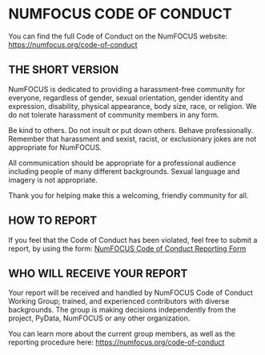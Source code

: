 # NUMFOCUS CODE OF CONDUCT

You can find the full Code of Conduct on the NumFOCUS website: https://numfocus.org/code-of-conduct

## THE SHORT VERSION

NumFOCUS is dedicated to providing a harassment-free community for everyone, regardless of gender, sexual orientation, gender identity and expression, disability, physical appearance, body size, race, or religion. We do not tolerate harassment of community members in any form.

Be kind to others. Do not insult or put down others. Behave professionally. Remember that harassment and sexist, racist, or exclusionary jokes are not appropriate for NumFOCUS.

All communication should be appropriate for a professional audience including people of many different backgrounds. Sexual language and imagery is not appropriate.

Thank you for helping make this a welcoming, friendly community for all.

## HOW TO REPORT

If you feel that the Code of Conduct has been violated, feel free to submit a report, by using the form: [NumFOCUS Code of Conduct Reporting Form](https://numfocus.typeform.com/to/ynjGdT?typeform-source=numfocus.org)

## WHO WILL RECEIVE YOUR REPORT

Your report will be received and handled by NumFOCUS Code of Conduct Working Group; trained, and experienced contributors with diverse backgrounds. The group is making decisions independently from the project, PyData, NumFOCUS or any other organization.

You can learn more about the current group members, as well as the reporting procedure here: https://numfocus.org/code-of-conduct
